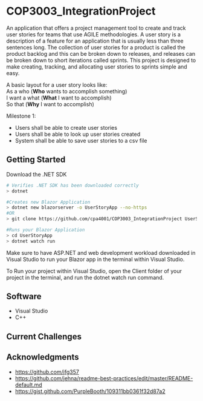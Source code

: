 # COP3003_IntegrationProject
An application that offers a project management tool to create and track user stories for teams that use AGILE methodologies. A user story is a description of a feature for an application that is usually less than three sentences long. The collection of user stories for a product is called the product backlog and this can be broken down to releases, and releases can be broken down to short iterations called sprints. This project is designed to make creating, tracking, and allocating user stories to sprints simple and easy.

A basic layout for a user story looks like: <br>
As a who      (**Who** wants to accomplish something) <br>
I want a what (**What** I want to accomplish)         <br>
So that       (**Why** I want to accomplish)          <br>
 

Milestone 1:
- Users shall be able to create user stories
- Users shall be able to look up user stories created
- System shall be able to save user stories to a csv file


## Getting Started
Download the .NET SDK
``` sh
# Verifies .NET SDK has been downloaded correctly
> dotnet

#Creates new Blazor Application
> dotnet new blazorserver -o UserStoryApp --no-https
#OR
> git clone https://github.com/cpa4001/COP3003_IntegrationProject UserStoryApp

#Runs your Blazor Application
> cd UserStoryApp
> dotnet watch run
```
Make sure to have ASP.NET and web development workload downloaded in Visual Studio to run your Blazor app in the terminal within Visual Studio.

To Run your project within Visual Studio, open the Client folder of your project in the terminal, and run the dotnet watch run command.


## Software

- Visual Studio
- C++

## Current Challenges 

## Acknowledgments

* https://github.com/jfg357
* https://github.com/jehna/readme-best-practices/edit/master/README-default.md
* https://gist.github.com/PurpleBooth/109311bb0361f32d87a2
